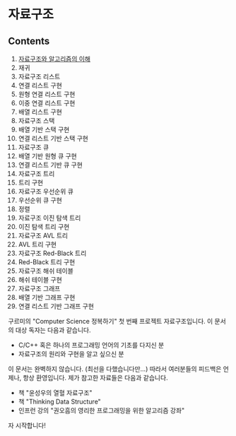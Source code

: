 자료구조
=============

Contents
-----------

01. [자료구조와 알고리즘의 이해](./docs/ch01.md)
02. 재귀
03. 자료구조 리스트
04. 연결 리스트 구현
05. 원형 연결 리스트 구현
06. 이중 연결 리스트 구현
07. 배열 리스트 구현
08. 자료구조 스택
09. 배열 기반 스택 구현
10. 연결 리스트 기반 스택 구현
11. 자료구조 큐
12. 배열 기반 원형 큐 구현
13. 연결 리스트 기반 큐 구현
14. 자료구조 트리
15. 트리 구현
16. 자료구조 우선순위 큐
17. 우선순위 큐 구현
18. 정렬
19. 자료구조 이진 탐색 트리
20. 이진 탐색 트리 구현
21. 자료구조 AVL 트리
22. AVL 트리 구현
23. 자료구조 Red-Black 트리
24. Red-Black 트리 구현
25. 자료구조 해쉬 테이블
26. 해쉬 테이블 구현
27. 자료구조 그래프
28. 배열 기반 그래프 구현
29. 연결 리스트 기반 그래프 구현


구르미의 "Computer Science 정복하기" 첫 번째 프로젝트 자료구조입니다. 이 문서의 대상 독자는 다음과 같습니다.

* C/C++ 혹은 하나의 프로그래밍 언어의 기초를 다지신 분
* 자료구조의 원리와 구현을 알고 싶으신 분

이 문서는 완벽하지 않습니다. (최선을 다했습니다만...) 따라서 여러분들의 피드백은 언제나, 항상 환영입니다. 제가 참고한 자료들은 다음과 같습니다.

* 책 "윤성우의 열혈 자료구조"
* 책 "Thinking Data Structure"
* 인프런 강의 "권오흠의 영리한 프로그래밍을 위한 알고리즘 강좌"

자 시작합니다!